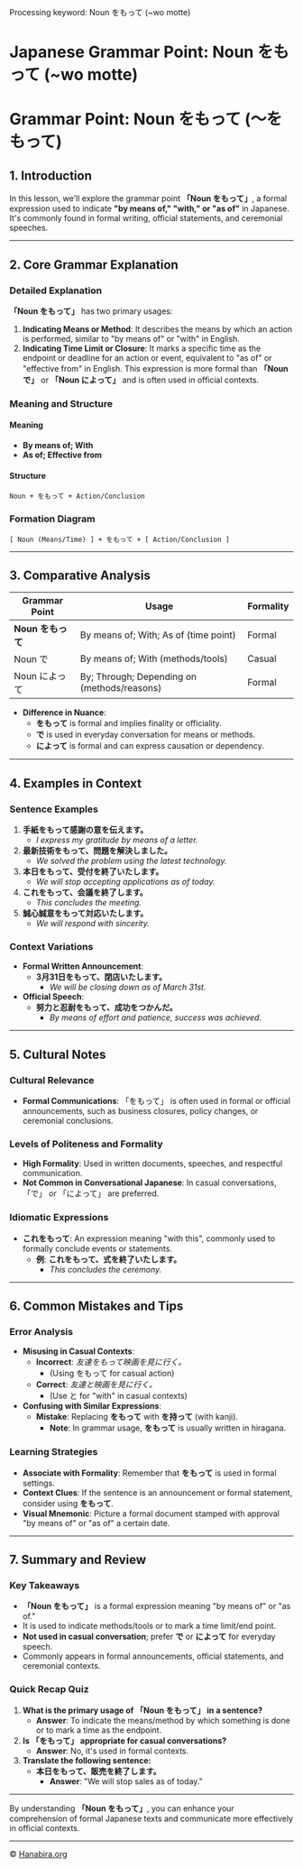 Processing keyword: Noun をもって (~wo motte)
# Japanese Grammar Point: Noun をもって (~wo motte)
# Grammar Point: Noun をもって (～をもって)
## 1. Introduction
In this lesson, we'll explore the grammar point **「Noun をもって」**, a formal expression used to indicate **"by means of," "with," or "as of"** in Japanese. It's commonly found in formal writing, official statements, and ceremonial speeches.

---
## 2. Core Grammar Explanation
### Detailed Explanation
**「Noun をもって」** has two primary usages:
1. **Indicating Means or Method**: It describes the means by which an action is performed, similar to "by means of" or "with" in English.
2. **Indicating Time Limit or Closure**: It marks a specific time as the endpoint or deadline for an action or event, equivalent to "as of" or "effective from" in English.
This expression is more formal than **「Noun で」** or **「Noun によって」** and is often used in official contexts.
### Meaning and Structure
#### Meaning
- **By means of; With**
- **As of; Effective from**
#### Structure
```
Noun + をもって + Action/Conclusion
```
### Formation Diagram
```
[ Noun (Means/Time) ] + をもって + [ Action/Conclusion ]
```
---
## 3. Comparative Analysis
| Grammar Point      | Usage                                          | Formality |
|--------------------|------------------------------------------------|-----------|
| **Noun をもって**  | By means of; With; As of (time point)          | Formal    |
| Noun で            | By means of; With (methods/tools)              | Casual    |
| Noun によって      | By; Through; Depending on (methods/reasons)    | Formal    |
- **Difference in Nuance**:
  - **をもって** is formal and implies finality or officiality.
  - **で** is used in everyday conversation for means or methods.
  - **によって** is formal and can express causation or dependency.
---
## 4. Examples in Context
### Sentence Examples
1. **手紙をもって感謝の意を伝えます。**
   - *I express my gratitude by means of a letter.*
2. **最新技術をもって、問題を解決しました。**
   - *We solved the problem using the latest technology.*
3. **本日をもって、受付を終了いたします。**
   - *We will stop accepting applications as of today.*
4. **これをもって、会議を終了します。**
   - *This concludes the meeting.*
5. **誠心誠意をもって対応いたします。**
   - *We will respond with sincerity.*
### Context Variations
- **Formal Written Announcement**:
  - **3月31日をもって、閉店いたします。**
    - *We will be closing down as of March 31st.*
- **Official Speech**:
  - **努力と忍耐をもって、成功をつかんだ。**
    - *By means of effort and patience, success was achieved.*
---
## 5. Cultural Notes
### Cultural Relevance
- **Formal Communications**: 「をもって」 is often used in formal or official announcements, such as business closures, policy changes, or ceremonial conclusions.
### Levels of Politeness and Formality
- **High Formality**: Used in written documents, speeches, and respectful communication.
- **Not Common in Conversational Japanese**: In casual conversations, 「で」 or 「によって」 are preferred.
### Idiomatic Expressions
- **これをもって**: An expression meaning "with this", commonly used to formally conclude events or statements.
  - **例**: **これをもって、式を終了いたします。**
    - *This concludes the ceremony.*
---
## 6. Common Mistakes and Tips
### Error Analysis
- **Misusing in Casual Contexts**:
  - **Incorrect**: *友達をもって映画を見に行く。*
    - (Using をもって for casual action)
  - **Correct**: *友達と映画を見に行く。*
    - (Use と for "with" in casual contexts)
- **Confusing with Similar Expressions**:
  - **Mistake**: Replacing **をもって** with **を持って** (with kanji).
    - **Note**: In grammar usage, **をもって** is usually written in hiragana.
### Learning Strategies
- **Associate with Formality**: Remember that **をもって** is used in formal settings.
- **Context Clues**: If the sentence is an announcement or formal statement, consider using **をもって**.
- **Visual Mnemonic**: Picture a formal document stamped with approval "by means of" or "as of" a certain date.
---
## 7. Summary and Review
### Key Takeaways
- **「Noun をもって」** is a formal expression meaning "by means of" or "as of."
- It is used to indicate methods/tools or to mark a time limit/end point.
- **Not used in casual conversation**; prefer **で** or **によって** for everyday speech.
- Commonly appears in formal announcements, official statements, and ceremonial contexts.
### Quick Recap Quiz
1. **What is the primary usage of 「Noun をもって」 in a sentence?**
   - **Answer**: To indicate the means/method by which something is done or to mark a time as the endpoint.
2. **Is 「をもって」 appropriate for casual conversations?**
   - **Answer**: No, it's used in formal contexts.
3. **Translate the following sentence:**
   - **本日をもって、販売を終了します。**
     - **Answer**: "We will stop sales as of today."
---
By understanding **「Noun をもって」**, you can enhance your comprehension of formal Japanese texts and communicate more effectively in official contexts.


---

© [Hanabira.org](https://hanabira.org)
